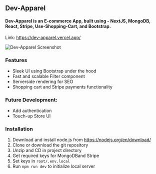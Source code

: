## Dev-Apparel





#### Dev-Apparel is an E-commerce App, built using - NextJS, MongoDB, React, Stripe, Use-Shopping-Cart, and Bootstrap.  
Link: https://dev-apparel.vercel.app/ 


![Dev-Apparel Screenshot](https://i.imgur.com/S7Kh4X8.png)
  
  
### Features
- Sleek UI using Bootstrap under the hood
- Fast and scalable Filter component
- Serverside rendering for SEO
- Shopping cart and Stripe payments functionality

### Future Development:
- Add authentication
- Touch-up Store UI


### Installation
1) Download and install node.js from https://nodejs.org/en/download/
2) Clone or download the git repository
3) Unzip and CD in project directory
4) Get required keys for MongoDBand Stripe
5) Set keys in `root/.env.local`
6) Run `npm run dev` to initialize local server

